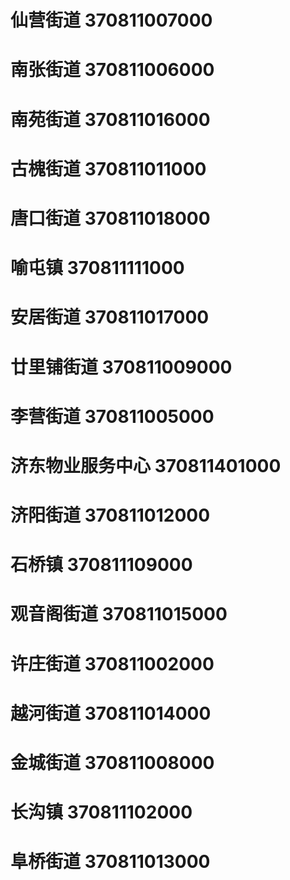 # 仙营街道 370811007000
# 南张街道 370811006000
# 南苑街道 370811016000
# 古槐街道 370811011000
# 唐口街道 370811018000
# 喻屯镇 370811111000
# 安居街道 370811017000
# 廿里铺街道 370811009000
# 李营街道 370811005000
# 济东物业服务中心 370811401000
# 济阳街道 370811012000
# 石桥镇 370811109000
# 观音阁街道 370811015000
# 许庄街道 370811002000
# 越河街道 370811014000
# 金城街道 370811008000
# 长沟镇 370811102000
# 阜桥街道 370811013000
